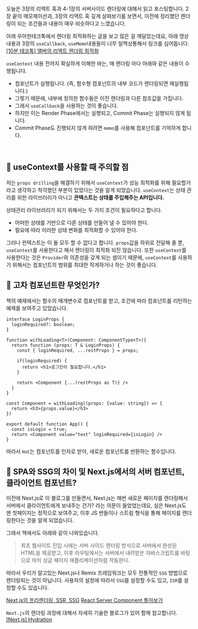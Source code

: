
오늘은 3장의 리액트 훅과 4-1장의 서버사이드 렌더링에 대해서 읽고 포스팅합니다.
2장 끝의 메모제이션과, 3장의 리액트 훅 깊게 살펴보기를 보면서, 이전에 정리했던 렌더링이 되는 조건들과 내용이 매우 비슷하다고 느꼈습니다.

아래 우아한테크톡에서 렌더링 최적화하는 글을 보고 많은 걸 깨달았는데요, 아래 영상 내용과 3장의 `useCallback`, `useMemo`내용들이 너무 일맥상통해서 링크를 심어둡니다.
[[10분 테코톡] 앨버의 리액트 렌더링 최적화](https://youtu.be/1YAWshEGU6g?si=sTbEOLtZfX-CqTH_)

`useContext` 내용 전까지 확실하게 이해한 바는,
매 렌더링 마다 아래와 같은 내용이 수행됩니다.

- 컴포넌트가 실행됩니다. (즉, 함수형 컴포넌트의 내부 코드가 렌더링되면 재실행됩니다.)
- 그렇기 때문에, 내부에 정의한 함수들은 이전 렌더링과 다른 참조값을 가집니다.
- 그래서 `useCallback`을 사용하는 것이 좋습니다.
- 하지만 이는 Render Phase에서는 실행되고, Commit Phase는 실행되지 않게 됩니다.
- Commit Phase도 진행되지 않게 하려면 `memo`를 사용해 컴포넌트를 기억하게 합니다.
<br/>

## 📌 useContext를 사용할 때 주의할 점

저는 `props drilling`을 해결하기 위해서 `useContext`가 성능 최적화를 위해 필요할거라고 생각하고 착각했던 부분이 있었다는 것을 알게 되었습니다. `useContext`는 상태 관리를 위한 라이브러리가 아니고 **콘텍스트는 상태를 주입해주는 API입니다.**

상태관리 라이브러리가 되기 위해서는 두 가지 조건이 필요하다고 합니다.
- 어떠한 상태를 기반으로 다른 상태를 만들어 낼 수 있어야 한다.
- 필요에 따라 이러한 상태 변화를 최적화할 수 있어야 한다.

그러나 컨텍스트는 이 둘 모두 할 수 없다고 합니다. `props`값을 하위로 전달해 줄 뿐, `useContext`를 사용한다고 해서 렌더링이 최적화 되진 않습니다. 또한 `useContext`를 사용한다는 것은 `Provider`와 의존성을 갖게 되는 셈이기 때문에, `useContext`를 사용하기 위해서는 컴포넌트의 범위를 최대한 작게하거나 하는 것이 좋습니다.
<br/>

## 📌 고차 컴포넌트란 무엇인가?

책의 예제에서는 함수의 매개변수로 컴포넌트를 받고, 조건에 따라 컴포넌트를 리턴하는 예제를 보여주고 있었습니다.

```tsx
interface LoginProps {
  loginRequired?: boolean;  
}

function withLoading<T>(Component: ComponentType<T>){
  return function (props: T & LoginProps) {
    const { loginRequired, ...restProps } = props;

    if(loginRequired) {
      return <h1>로그인이 필요합니다.</h1>
    }

    return <Component {...(restProps as T)} />
  }
}

const Component = withLoading((props: {value: string}) => {
  return <h3>{props.value}</h3>
})

export default function App() {
  const isLogin = true;
  return <Component value="text" loginRequired={isLogin} />
}
```

따라서 `HoC`는 컴포넌트를 인자로 받아, 새로운 컴포넌트를 반환하는 함수입니다.
<br/>

## 📌 SPA와 SSG의 차이 및 Next.js에서의 서버 컴포넌트, 클라이언트 컴포넌트?
이전에 Next.js로 이 블로그를 만들면서, Next.js는 매번 새로운 페이지를 렌더링해서 서버에서 클라이언트에게 보내주는 건가? 라는 의문이 들었었는데요, 실은 Next.js도 맨 첫페이지는 정적으로 보여주고, 이후 JS 번들이나 스트림 형식을 통해 페이지를 렌더링한다는 것을 알게 되었습니다.

그래서 책에서도 아래와 같이 나와있습니다.
> 최초 웹사이트 진입 시에는 서버 사이드 렌더링 방식으로 서버에서 완성된 HTML을 제공받고, 이후 라우팅에서는 서버에서 내려받은 자바스크립트를 바탕으로 마치 싱글 페이지 애플리케이션처럼 작동한다.

따라서 우리가 알고있는 Next.js나 Remix 프레임워크는 모두 전통적인 `SSG` 방법으로 렌더링되는 것이 아닙니다.
사용자의 설정에 따라서 `SSG`를 설정할 수도 있고, `ISR`를 설정할 수도 있습니다.


[Next.js의 프리렌더링, SSR, SSG](https://ddaeunbblog.vercel.app/log/Nextjs-SSR-SSG)
[React Server Component 톺아보기](https://ddaeunbblog.vercel.app/articles/RSC-RCC)

`Next.js`의 렌더링 과정에 대해서 자세히 기술한 블로그가 있어 함께 참고합니다.
[[Next.js] Hydration](https://velog.io/@hamjw0122/Next.js-Hydration)